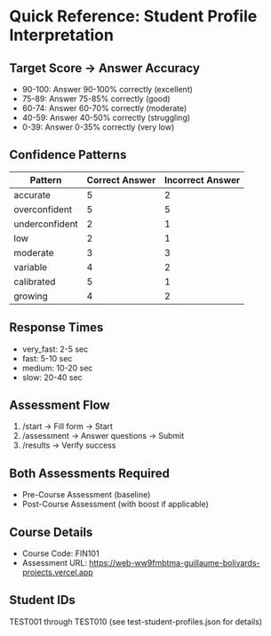 # Quick Reference: Student Profile Interpretation

## Target Score → Answer Accuracy
- 90-100: Answer 90-100% correctly (excellent)
- 75-89: Answer 75-85% correctly (good)
- 60-74: Answer 60-70% correctly (moderate)
- 40-59: Answer 40-50% correctly (struggling)
- 0-39: Answer 0-35% correctly (very low)

## Confidence Patterns
| Pattern | Correct Answer | Incorrect Answer |
|---------|---------------|------------------|
| accurate | 5 | 2 |
| overconfident | 5 | 5 |
| underconfident | 2 | 1 |
| low | 2 | 1 |
| moderate | 3 | 3 |
| variable | 4 | 2 |
| calibrated | 5 | 1 |
| growing | 4 | 2 |

## Response Times
- very_fast: 2-5 sec
- fast: 5-10 sec
- medium: 10-20 sec
- slow: 20-40 sec

## Assessment Flow
1. /start → Fill form → Start
2. /assessment → Answer questions → Submit
3. /results → Verify success

## Both Assessments Required
- Pre-Course Assessment (baseline)
- Post-Course Assessment (with boost if applicable)

## Course Details
- Course Code: FIN101
- Assessment URL: https://web-ww9fmbtma-guillaume-bolivards-projects.vercel.app

## Student IDs
TEST001 through TEST010 (see test-student-profiles.json for details)